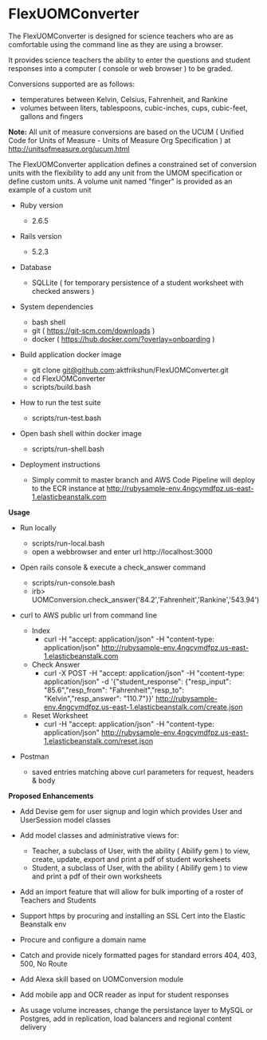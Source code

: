 # FlexUOMConverter

The FlexUOMConverter is designed for science teachers who are as comfortable using the command line as they are using a browser.

It provides science teachers the ability to enter the questions and student responses into a computer ( console or web browser ) to be graded.

Conversions supported are as follows:
* temperatures between Kelvin, Celsius, Fahrenheit, and Rankine
* volumes between liters, tablespoons, cubic-inches, cups, cubic-feet, gallons and fingers

__Note:__ All unit of measure conversions are based on the UCUM ( Unified Code for Units of Measure - Units of Measure Org Specification ) at http://unitsofmeasure.org/ucum.html

The FlexUOMConverter application defines a constrained set of conversion units with the flexibility to add any unit from the UMOM specification or define custom units.  A volume unit named "finger" is provided as an example of a custom unit

* Ruby version
  * 2.6.5

* Rails version
  * 5.2.3

* Database
  * SQLLite ( for temporary persistence of a student worksheet with checked answers )

* System dependencies
  * bash shell
  * git ( https://git-scm.com/downloads )
  * docker ( https://hub.docker.com/?overlay=onboarding )

* Build application docker image
  * git clone git@github.com:aktfrikshun/FlexUOMConverter.git
  * cd FlexUOMConverter
  * scripts/build.bash

* How to run the test suite
  * scripts/run-test.bash

* Open bash shell within docker image
  * scripts/run-shell.bash

* Deployment instructions
  * Simply commit to master branch and AWS Code Pipeline will deploy to the ECR instance at http://rubysample-env.4ngcymdfpz.us-east-1.elasticbeanstalk.com

__Usage__

* Run locally
  * scripts/run-local.bash
  * open a webbrowser and enter url http://localhost:3000

* Open rails console & execute a check_answer command
  * scripts/run-console.bash
  * irb> UOMConversion.check_answer('84.2','Fahrenheit','Rankine','543.94')

* curl to AWS public url from command line
  * Index
    * curl -H "accept: application/json" -H "content-type: application/json" http://rubysample-env.4ngcymdfpz.us-east-1.elasticbeanstalk.com
  * Check Answer
    * curl -X POST -H "accept: application/json"  -H "content-type: application/json"   -d '{"student_response": {"resp_input": "85.6","resp_from": "Fahrenheit","resp_to": "Kelvin","resp_answer": "110.7"}}' http://rubysample-env.4ngcymdfpz.us-east-1.elasticbeanstalk.com/create.json
  * Reset Worksheet
    * curl -H "accept: application/json"  -H "content-type: application/json"   http://rubysample-env.4ngcymdfpz.us-east-1.elasticbeanstalk.com/reset.json

* Postman
  * saved entries matching above curl parameters for request, headers & body

__Proposed Enhancements__

* Add Devise gem for user signup and login which provides User and UserSession model classes

* Add model classes and administrative views for:
  * Teacher, a subclass of User, with the ability ( Abilify gem ) to view, create, update, export and print a pdf of student worksheets
  * Student, a subclass of User, with the ability ( Abilify gem ) to view and print a pdf of their own worksheets

* Add an import feature that will allow for bulk importing of a roster of Teachers and Students

* Support https by procuring and installing an SSL Cert into the Elastic Beanstalk env

* Procure and configure a domain name

* Catch and provide nicely formatted pages for standard errors 404, 403, 500, No Route

* Add Alexa skill based on UOMConversion module

* Add mobile app and OCR reader as input for student responses

* As usage volume increases, change the persistance layer to MySQL or Postgres, add in replication, load balancers and regional content delivery

